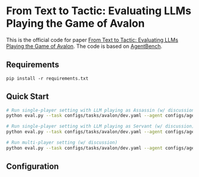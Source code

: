 # From Text to Tactic: Evaluating LLMs Playing the Game of Avalon

This is the official code for paper [From Text to Tactic: Evaluating LLMs Playing the Game of Avalon](TBD). The code is based on [AgentBench]().

## Requirements

`pip install -r requirements.txt`

## Quick Start

```bash
# Run single-player setting with LLM playing as Assassin (w/ discussion)
python eval.py --task configs/tasks/avalon/dev.yaml --agent configs/agents/single_player.yaml --config configs/avalon_experiment/assassin_discussion.yaml
```

```bash
# Run single-player setting with LLM playing as Servant (w/ discussion)
python eval.py --task configs/tasks/avalon/dev.yaml --agent configs/agents/single_player.yaml --config configs/avalon_experiment/servant_discussion.yaml
```

```bash
# Run multi-player setting (w/ discussion)
python eval.py --task configs/tasks/avalon/dev.yaml --agent configs/agents/all_llm.yaml --config configs/avalon_experiment/all_llm.yaml
```

## Configuration
